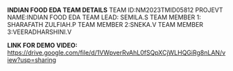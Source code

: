 **INDIAN FOOD EDA TEAM DETAILS**
TEAM ID:NM2023TMID05812
PROJEVT NAME:INDIAN FOOD EDA
TEAM LEAD: SEMILA.S
TEAM MEMBER 1: SHARAFATH ZULFIAH.P
TEAM MEMBER 2:SNEKA.V
TEAM MEMBER 3:VEERADHARSHINI.V

**LINK FOR DEMO VIDEO:**
https://drive.google.com/file/d/1VWpverRvAhL0fSQpXCjWLHQGiRg8nLAN/view?usp=sharing
